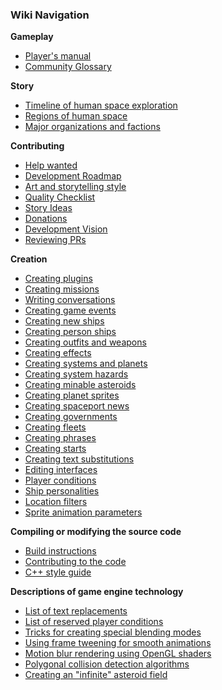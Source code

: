 ### Wiki Navigation
**Gameplay**

* [Player's manual](PlayersManual)
* [Community Glossary](Glossary)

**Story**

* [Timeline of human space exploration](HistoricalTimeline)
* [Regions of human space](HumanSpace)
* [Major organizations and factions](MajorOrganizations)

**Contributing**

* [Help wanted](HelpWanted)
* [Development Roadmap](DevelopmentRoadmap)
* [Art and storytelling style](StyleGoals)
* [Quality Checklist](QualityChecklist)
* [Story Ideas](StoryIdeas)
* [Donations](Donations)
* [Development Vision](https://github.com/endless-sky/endless-sky/wiki/Endless-Sky's-Vision)
* [Reviewing PRs](ReviewingPRs)

**Creation**

* [Creating plugins](CreatingPlugins)
* [Creating missions](CreatingMissions)
* [Writing conversations](WritingConversations)
* [Creating game events](CreatingEvents)
* [Creating new ships](CreatingShips)
* [Creating person ships](CreatingPersons)
* [Creating outfits and weapons](CreatingOutfits)
* [Creating effects](CreatingEffects)
* [Creating systems and planets](MapData)
* [Creating system hazards](CreatingHazards)
* [Creating minable asteroids](CreatingMinables)
* [Creating planet sprites](PlanetSprites)
* [Creating spaceport news](CreatingNews)
* [Creating governments](CreatingGovernments)
* [Creating fleets](CreatingFleets)
* [Creating phrases](CreatingPhrases)
* [Creating starts](Creating-Starts)
* [Creating text substitutions](CreatingSubstitutions)
* [Editing interfaces](CreatingInterfaces)
* [Player conditions](Player-Conditions)
* [Ship personalities](ShipPersonalities)
* [Location filters](LocationFilters)
* [Sprite animation parameters](SpriteData)

**Compiling or modifying the source code**

* [Build instructions](https://github.com/endless-sky/endless-sky/blob/master/docs/readme-developer.md)
* [Contributing to the code](ContributingCode)
* [C++ style guide](https://endless-sky.github.io/styleguide/styleguide.xml)

**Descriptions of game engine technology**

* [List of text replacements](CreatingMissions#text-replacements)
* [List of reserved player conditions](Player-Conditions#reserved-conditions-autoconditions)
* [Tricks for creating special blending modes](BlendingModes)
* [Using frame tweening for smooth animations](AnimationTweening)
* [Motion blur rendering using OpenGL shaders](MotionBlur)
* [Polygonal collision detection algorithms](CollisionDetection)
* [Creating an "infinite" asteroid field](TiledAsteroids)
